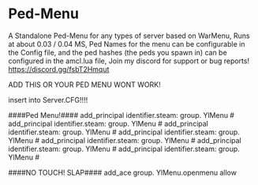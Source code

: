 # Ped-Menu
A Standalone Ped-Menu for any types of server based on WarMenu, Runs at about 0.03 / 0.04 MS, Ped Names for the menu can be configurable in the Config file, and the ped hashes (the peds you spawn in) can be configured in the amcl.lua file, Join my discord for support or bug reports! https://discord.gg/fsbT2Hmqut

ADD THIS OR YOUR PED MENU WONT WORK!

insert into Server.CFG!!!!

####Ped Menu!####
add_principal identifier.steam: group. YlMenu  #
add_principal identifier.steam: group. YlMenu  #
add_principal identifier.steam: group. YlMenu  #
add_principal identifier.steam: group. YlMenu  #
add_principal identifier.steam: group. YlMenu  #
add_principal identifier.steam: group. YlMenu  #
add_principal identifier.steam: group. YlMenu  #


####NO TOUCH! SLAP####
add_ace group. YlMenu.openmenu allow
